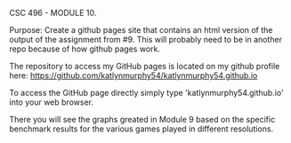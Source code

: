 CSC 496 - MODULE 10. 

Purpose: Create a github pages site that contains an html version of the output of the assignment from #9. This will probably need to be in another repo because of how github pages work. 

The repository to access my GitHub pages is located on my github profile here: https://github.com/katlynmurphy54/katlynmurphy54.github.io

To access the GitHub page directly simply type 'katlynmurphy54.github.io' into your web browser. 

There you will see the graphs greated in Module 9 based on the specific benchmark results for the various games played in different resolutions. 

